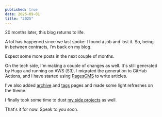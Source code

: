 ```yaml
---
published: true
date: 2025-09-01
title: "2025"
---
```

20 months later, this blog returns to life.

A lot has happened since we last spoke: I found a job and lost it. So, being in between contracts, I'm back on my blog.

Expect some more posts in the next couple of months.

On the tech side, I'm making a couple of changes as well. It's still generated by Hugo and running on AWS (S3). I migrated the generation to GitHub Actions, and I have started using [PagesCMS](https://pagescms.org) to write articles.

I've also added [archive](/archive) and [tags](https://notsaved.org/tags/) pages and made some light refreshes on the theme.

I finally took some time to dust [my side projects](https://notsaved.org/2022/01/01/010-on-side-projects/) as well.

That's it for now. Speak to you soon.